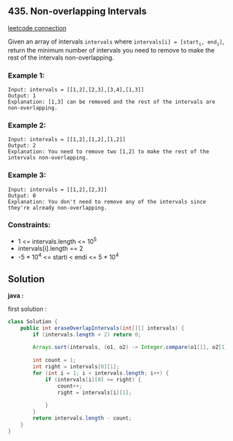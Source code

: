 ## 435. Non-overlapping Intervals

[leetcode connection](https://leetcode.com/problems/non-overlapping-intervals/)

Given an array of intervals `intervals` where `intervals[i] = [start`<sub>`i`</sub>`, end`<sub>`i`</sub>`]`, return the minimum number of intervals you need to remove to make the rest of the intervals non-overlapping.

### Example 1:
```
Input: intervals = [[1,2],[2,3],[3,4],[1,3]]
Output: 1
Explanation: [1,3] can be removed and the rest of the intervals are non-overlapping.
```

### Example 2:
```
Input: intervals = [[1,2],[1,2],[1,2]]
Output: 2
Explanation: You need to remove two [1,2] to make the rest of the intervals non-overlapping.
```

### Example 3:
```
Input: intervals = [[1,2],[2,3]]
Output: 0
Explanation: You don't need to remove any of the intervals since they're already non-overlapping.
```

### Constraints:

* 1 <= intervals.length <= 10<sup>5</sup>
* intervals[i].length == 2
* -5 * 10<sup>4</sup> <= starti < endi <= 5 * 10<sup>4</sup>

## Solution

**java :**

first solution :
```java
class Solution {
    public int eraseOverlapIntervals(int[][] intervals) {
        if (intervals.length < 2) return 0;
        
        Arrays.sort(intervals, (o1, o2) -> Integer.compare(o1[1], o2[1]));
        
        int count = 1;
        int right = intervals[0][1];
        for (int i = 1; i < intervals.length; i++) {
            if (intervals[i][0] >= right) {
                count++;
                right = intervals[i][1];
                
            }
        }
        return intervals.length - count;
    }
}
```